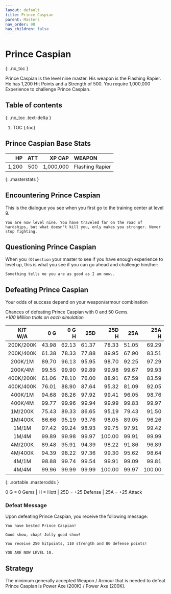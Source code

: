 ```yaml
---
layout: default
title: Prince Caspian
parent: Masters
nav_order: 90
has_children: false
---
```

# Prince Caspian
{: .no_toc }

Prince Caspian is the level nine master. His weapon is the Flashing Rapier. He has 1,200 Hit Points and a Strength of 500. You require 1,000,000 Experience to challenge Prince Caspian.

## Table of contents
{: .no_toc .text-delta }

1. TOC
{:toc}

## Prince Caspian Base Stats

|    HP | ATT |    XP CAP | WEAPON          | 
|------:|----:|----------:|:----------------|
| 1,200 | 500 | 1,000,000 | Flashing Rapier | 
{: .masterstats }
  
## Encountering Prince Caspian

This is the dialogue you see when you first go to the training center at level 9.
```
You are now level nine. You have traveled far on the road of hardships, but what doesn't kill you, only makes you stronger. Never stop fighting.
```

## Questioning Prince Caspian

When you `(Q)uestion` your master to see if you have enough experience to level up, this is what you see if you can go ahead and challenge him/her:
```
Something tells me you are as good as I am now..
```

## Defeating Prince Caspian

Your odds of success depend on your weapon/armour combination

Chances of defeating Prince Caspian with 0 and 50 Gems.<br><span class="oddsinfo">*\*100 Million trials on each simulation*</span>

| KIT<br>W/A | 0 G<br> | 0 G<br>H | 25D<br> | 25D<br>H | 25A<br> | 25A<br>H |
|:----------:|--------:|---------:|--------:|---------:|--------:|---------:|
| 200K/200K  |   43.98 |    62.13 |   61.37 |    78.33 |   51.05 |    69.29 |
| 200K/400K  |   61.38 |    78.33 |   77.88 |    89.95 |   67.90 |    83.51 |
| 200K/1M    |   89.70 |    96.13 |   95.95 |    98.70 |   92.25 |    97.29 |
| 200K/4M    |   99.55 |    99.90 |   99.89 |    99.98 |   99.67 |    99.93 |
| 400K/200K  |   61.06 |    78.10 |   76.00 |    88.91 |   67.59 |    83.59 |
| 400K/400K  |   76.01 |    88.90 |   87.64 |    95.32 |   81.09 |    92.05 |
| 400K/1M    |   94.68 |    98.26 |   97.92 |    99.41 |   96.05 |    98.76 |
| 400K/4M    |   99.77 |    99.96 |   99.94 |    99.99 |   99.83 |    99.97 |
| 1M/200K    |   75.43 |    89.33 |   86.65 |    95.19 |   79.43 |    91.50 |
| 1M/400K    |   86.66 |    95.19 |   93.76 |    98.05 |   89.05 |    96.26 |
| 1M/1M      |   97.42 |    99.24 |   98.93 |    99.75 |   97.91 |    99.42 |
| 1M/4M      |   99.89 |    99.98 |   99.97 |   100.00 |   99.91 |    99.99 |
| 4M/200K    |   89.48 |    95.91 |   94.39 |    98.22 |   91.86 |    96.89 |
| 4M/400K    |   94.39 |    98.22 |   97.36 |    99.30 |   95.62 |    98.64 |
| 4M/1M      |   98.88 |    99.74 |   99.54 |    99.91 |   99.09 |    99.81 |
| 4M/4M      |   99.96 |    99.99 |   99.99 |   100.00 |   99.97 |   100.00 |
{: .sortable .masterodds }
  
<span class="masteroddsfooter">0 G = 0 Gems | H = Hott | 25D = +25 Defense | 25A = +25 Attack</span>

### Defeat Message

Upon defeating Prince Caspian, you receive the following message:
```
You have bested Prince Caspian!

Good show, chap! Jolly good show!

You receive 250 hitpoints, 110 strength and 80 defense points!

YOU ARE NOW LEVEL 10.
```

## Strategy

The minimum generally accepted Weapon / Armour that is needed to defeat Prince Caspian is Power Axe (200K) / Power Axe (200K).
